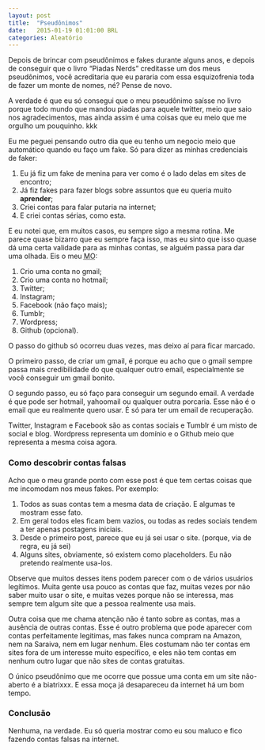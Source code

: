 ```yaml
---
layout: post
title:  "Pseudônimos"
date:   2015-01-19 01:01:00 BRL
categories: Aleatório
---
```


Depois de brincar com pseudônimos e fakes durante alguns anos, e depois de conseguir que o livro <q>Piadas Nerds</q> creditasse um dos meus pseudônimos, você acreditaria que eu pararia com essa esquizofrenia toda de fazer um monte de nomes, né? Pense de novo.

A verdade é que eu só consegui que o meu pseudônimo saísse no livro porque todo mundo que mandou piadas para aquele twitter, meio que saio nos agradecimentos, mas ainda assim é uma coisas que eu meio que me orgulho um pouquinho. kkk

Eu me peguei pensando outro dia que eu tenho um negocio meio que automático quando eu faço um fake. Só para dizer as minhas credenciais de faker:

1. Eu já fiz um fake de menina para ver como é o lado delas em sites de encontro;
1. Já fiz fakes para fazer blogs sobre assuntos que eu queria muito **aprender**;
1. Criei contas para falar putaria na internet;
1. E criei contas sérias, como esta.

E eu notei que, em muitos casos, eu sempre sigo a mesma rotina. Me parece quase bizarro que eu sempre faça isso, mas eu sinto que isso quase dá uma certa validade para as minhas contas, se alguém passa para dar uma olhada. Eis o meu <abbr title="Modus Operandi">MO</abbr>:

1. Crio uma conta no gmail;
1. Crio uma conta no hotmail;
1. Twitter;
1. Instagram;
1. Facebook (não faço mais);
1. Tumblr;
1. Wordpress;
1. Github (opcional).

O passo do github só ocorreu duas vezes, mas deixo aí para ficar marcado.

O primeiro passo, de criar um gmail, é porque eu acho que o gmail sempre passa mais credibilidade do que qualquer outro email, especialmente se você conseguir um gmail bonito.

O segundo passo, eu só faço para conseguir um segundo email. A verdade é que pode ser hotmail, yahoomail ou qualquer outra porcaria. Esse não é o email que eu realmente quero usar. É só para ter um email de recuperação.

Twitter, Instagram e Facebook são as contas sociais e Tumblr é um misto de social e blog. Wordpress representa um domínio e o Github meio que representa a mesma coisa agora.

### Como descobrir contas falsas

Acho que o meu grande ponto com esse post é que tem certas coisas que me incomodam nos meus fakes. Por exemplo:

1. Todos as suas contas tem a mesma data de criação. E algumas te mostram esse fato.
1. Em geral todos eles ficam bem vazios, ou todas as redes sociais tendem a ter apenas postagens iniciais.
1. Desde o primeiro post, parece que eu já sei usar o site. (porque, via de regra, eu já sei)
1. Alguns sites, obviamente, só existem como placeholders. Eu não pretendo realmente usa-los.

Observe que muitos desses itens podem parecer com o de vários usuários legítimos. Muita gente usa pouco as contas que faz, muitas vezes por não saber muito usar o site, e muitas vezes porque não se interessa, mas sempre tem algum site que a pessoa realmente usa mais.

Outra coisa que me chama atenção não é tanto sobre as contas, mas a ausência de outras contas. Esse é outro problema que pode aparecer com contas perfeitamente legitimas, mas fakes nunca compram na Amazon, nem na Saraiva, nem em lugar nenhum. Eles costumam não ter contas em sites fora de um interesse muito específico, e eles não tem contas em nenhum outro lugar que não sites de contas gratuitas.

O único pseudônimo que me ocorre que possue uma conta em um site não-aberto é a biatrixxx. E essa moça já desapareceu da internet há um bom tempo.

### Conclusão

Nenhuma, na verdade. Eu só queria mostrar como eu sou maluco e fico fazendo contas falsas na internet.